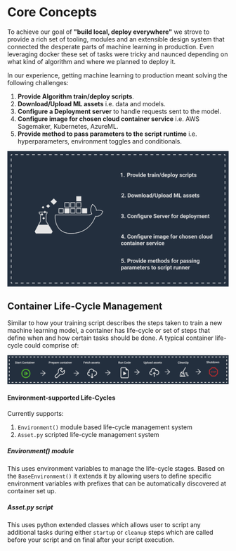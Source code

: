 # Core Concepts

To achieve our goal of **"build local, deploy everywhere"** we strove to provide a rich set of tooling, modules and an extensible design system that connected the desperate parts of machine learning in production. Even leveraging docker these set of tasks were tricky and naunced depending on what kind of algorithm and where we planned to deploy it.

In our experience, getting machine learning to production meant solving the following challenges:

1. **Provide Algorithm train/deploy scripts**.
2. **Download/Upload ML assets** i.e. data and models.
3. **Configure a Deployment server** to handle requests sent to the model.
4. **Configure image for chosen cloud container service** i.e. AWS Sagemaker, Kubernetes, AzureML.
5. **Provide method to pass parameters to the script runtime** i.e. hyperparameters, environment toggles and conditionals.

![mldock-core-functions](/images/mldock-core-functions.png)

## Container Life-Cycle Management

Similar to how your training script describes the steps taken to train a new machine learning model, a container has life-cycle or set of steps that define when and how certain tasks should be done. A typical container life-cycle could comprise of:

![mldock-container-lifecycle-management](/images/mldock-container-lifecycle-management.png)


#### Environment-supported Life-Cycles

Currently supports:
1. `Environment()` module based life-cycle management system
2. `Asset.py` scripted life-cycle management system

##### Environment() module

This uses environment variables to manage the life-cycle stages. Based on the `BaseEnvironment()` it extends it by allowing users to define specific environment variables with prefixes that can be automatically discovered at container set up.

##### Asset.py script

This uses python extended classes which allows user to script any additional tasks during either `startup` or `cleanup` steps which are called before your script and on final after your script execution.